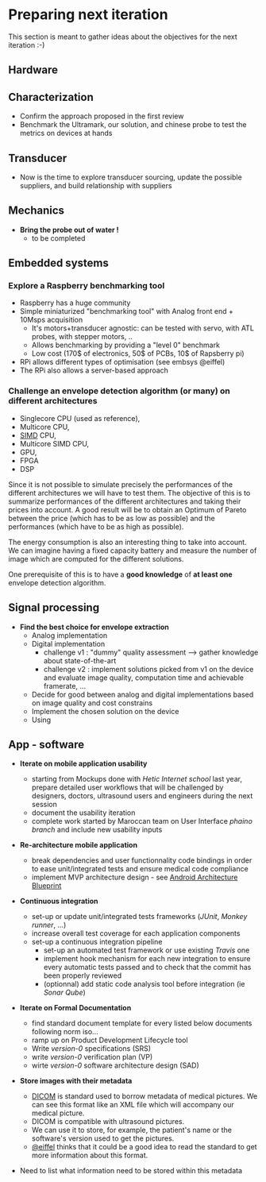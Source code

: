 # Preparing next iteration

This section is meant to gather ideas about the objectives for the next iteration :-)

## Hardware

## Characterization

* Confirm the approach proposed in the first review
* Benchmark the Ultramark, our solution, and chinese probe to test the metrics on devices at hands

## Transducer

* Now is the time to explore transducer sourcing, update the possible suppliers, and build relationship with suppliers

## Mechanics

* **Bring the probe out of water !**
  * to be completed

## Embedded systems

### Explore a Raspberry benchmarking tool

* Raspberry has a huge community
* Simple miniaturized "benchmarking tool" with Analog front end + 10Msps acquisition
    * It's motors+transducer agnostic: can be tested with servo, with ATL probes, with stepper motors, ..
    * Allows benchmarking by providing a "level 0" benchmark
    * Low cost (170$ of electronics, 50$ of PCBs, 10$ of Rapsberry pi)
* RPi allows different types of optimisation (see embsys @eiffel)
* The RPi also allows a server-based approach

### Challenge an envelope detection algorithm (or many) on different architectures

* Singlecore CPU (used as reference),
* Multicore CPU,
* [SIMD](https://en.wikipedia.org/wiki/SIMD) CPU,
* Multicore SIMD CPU,
* GPU,
* FPGA
* DSP

Since it is not possible to simulate precisely the performances of the different architectures we will have to test them.
The objective of this is to summarize performances of the different architectures and taking their prices into account. A good result will be to obtain an Optimum of Pareto between the price (which has to be as low as possible) and the performances (which have to be as high as possible).

The energy consumption is also an interesting thing to take into account. We can imagine having a fixed capacity battery and measure the number of image which are computed for the different solutions.

One prerequisite of this is to have a **good knowledge** of **at least one** envelope detection algorithm.


## Signal processing

* **Find the best choice for envelope extraction**
  * Analog implementation
  * Digital implementation
    * challenge v1 : "dummy" quality assessment --&gt; gather knowledge about state-of-the-art
    * challenge v2 : implement solutions picked from v1 on the device and evaluate image quality, computation time and achievable framerate, ...
  * Decide for good between analog and digital implementations based on image quality and cost constrains
  * Implement the chosen solution on the device
  * Using

## App - software

* **Iterate on mobile application usability**
    * starting from Mockups done with *Hetic Internet school* last year, prepare detailed user workflows that will be challenged by designers, doctors, ultrasound users and engineers during the next session
    * document the usability iteration
    * complete work started by Maroccan team on User Interface *phaino branch* and include new usability inputs

* **Re-architecture mobile application**
    * break dependencies and user functionnality code bindings in order to ease unit/integrated tests and ensure medical code compliance
    * implement MVP architecture design - see [Android Architecture Blueprint](https://github.com/googlesamples/android-architecture)

* **Continuous integration** 
    *  set-up or update unit/integrated tests frameworks (*JUnit*, *Monkey runner*, ...)
    *  increase overall test coverage for each application components
    *  set-up a continuous integration pipeline
        * set-up an automated test framework or use existing *Travis* one
        * implement hook mechanism for each new integration to ensure every automatic tests passed and to check that the commit has been properly reviewed
        * (optionnal) add static code analysis tool before integration (ie *Sonar Qube*)

* **Iterate on Formal Documentation**
    * find standard document template for every listed below documents following norm iso...
    * ramp up on Product Development Lifecycle tool 
    * Write *version-0* specifications (SRS)
    * write *version-0* verification plan (VP) 
    * wirte *version-0* software architecture design (SAD)

* **Store images with their metadata**
    * [DICOM](https://en.wikipedia.org/wiki/DICOM) is standard used to borrow metadata of medical pictures. We can see this format like an XML file which will accompany our medical picture.
    * DICOM is compatible with ultrasound pictures.
    * We can use it to store, for example,  the patient's name or the software's version used to get the pictures.
    * [\@eiffel](https://echopen.slack.com/team/eiffel) thinks that it could be a good idea to read the standard to get more information about this format.
* Need to list what information need to be stored within this metadata
